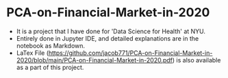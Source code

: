 # PCA-on-Financial-Market-in-2020

* It is a project that I have done for 'Data Science for Health' at NYU.
* Entirely done in Jupyter IDE, and detailed explanations are in the notebook as Markdown.
* LaTex File (https://github.com/jacob771/PCA-on-Financial-Market-in-2020/blob/main/PCA-on-Financial-Market-in-2020.pdf) is also available as a part of this project.